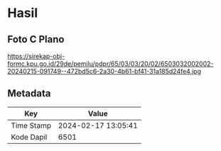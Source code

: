 # Hasil

## Foto C Plano

https://sirekap-obj-formc.kpu.go.id/29de/pemilu/pdpr/65/03/03/20/02/6503032002002-20240215-091749--472bd5c6-2a30-4b61-bf41-31a185d24fe4.jpg


## Metadata

| Key        | Value               |
| ---------- | ------------------- |
| Time Stamp | 2024-02-17 13:05:41 |
| Kode Dapil | 6501                |



